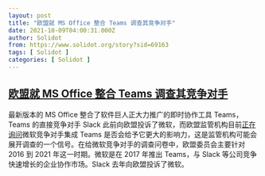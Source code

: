 ```yaml
---
layout: post
title: "欧盟就 MS Office 整合 Teams 调查其竞争对手"
date: 2021-10-09T04:00:31.000Z
author: Solidot
from: https://www.solidot.org/story?sid=69163
tags: [ Solidot ]
categories: [ Solidot ]
---
```

<!--1633752031000-->
[欧盟就 MS Office 整合 Teams 调查其竞争对手](https://www.solidot.org/story?sid=69163)
------

<div>
最新版本的 MS Office 整合了软件巨人正大力推广的即时协作工具 Teams，Teams 的直接竞争对手 Slack 此前向欧盟投诉了微软，而欧盟监管机构目前<a href="https://slashdot.org/story/21/10/08/1658250/eu-questions-microsoft-rivals-over-teams-integration-in-office">正在询问</a>微软竞争对手集成 Teams 是否会给予它更大的影响力，这是监管机构可能会展开调查的一个信号。在给微软竞争对手的调查问卷中，欧盟委员会主要针对 2016 到 2021 年这一时期。微软是在 2017 年推出  Teams，与 Slack 等公司竞争快速增长的企业协作市场。Slack 去年向欧盟投诉了微软。
</div>
